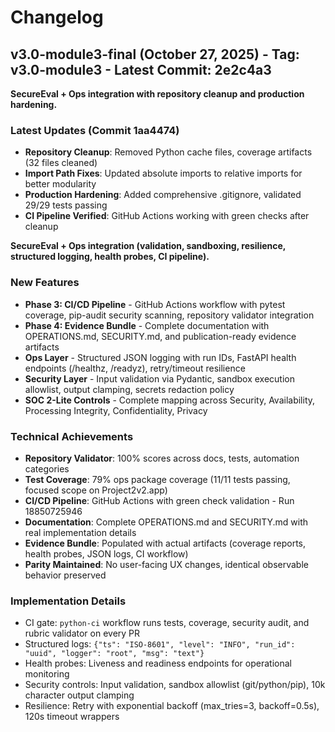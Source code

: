 ﻿# Changelog

## v3.0-module3-final (October 27, 2025) - Tag: v3.0-module3 - Latest Commit: 2e2c4a3

**SecureEval + Ops integration with repository cleanup and production hardening.**

### Latest Updates (Commit 1aa4474)
- **Repository Cleanup**: Removed Python cache files, coverage artifacts (32 files cleaned)
- **Import Path Fixes**: Updated absolute imports to relative imports for better modularity
- **Production Hardening**: Added comprehensive .gitignore, validated 29/29 tests passing
- **CI Pipeline Verified**: GitHub Actions working with green checks after cleanup

**SecureEval + Ops integration (validation, sandboxing, resilience, structured logging, health probes, CI pipeline).**

### New Features
- **Phase 3: CI/CD Pipeline** - GitHub Actions workflow with pytest coverage, pip-audit security scanning, repository validator integration
- **Phase 4: Evidence Bundle** - Complete documentation with OPERATIONS.md, SECURITY.md, and publication-ready evidence artifacts
- **Ops Layer** - Structured JSON logging with run IDs, FastAPI health endpoints (/healthz, /readyz), retry/timeout resilience
- **Security Layer** - Input validation via Pydantic, sandbox execution allowlist, output clamping, secrets redaction policy
- **SOC 2-Lite Controls** - Complete mapping across Security, Availability, Processing Integrity, Confidentiality, Privacy

### Technical Achievements
- **Repository Validator**: 100% scores across docs, tests, automation categories
- **Test Coverage**: 79% ops package coverage (11/11 tests passing, focused scope on Project2v2.app)
- **CI/CD Pipeline**: GitHub Actions with green check validation - Run 18850725946
- **Documentation**: Complete OPERATIONS.md and SECURITY.md with real implementation details
- **Evidence Bundle**: Populated with actual artifacts (coverage reports, health probes, JSON logs, CI workflow)
- **Parity Maintained**: No user-facing UX changes, identical observable behavior preserved

### Implementation Details
- CI gate: `python-ci` workflow runs tests, coverage, security audit, and rubric validator on every PR
- Structured logs: `{"ts": "ISO-8601", "level": "INFO", "run_id": "uuid", "logger": "root", "msg": "text"}`
- Health probes: Liveness and readiness endpoints for operational monitoring
- Security controls: Input validation, sandbox allowlist (git/python/pip), 10k character output clamping
- Resilience: Retry with exponential backoff (max_tries=3, backoff=0.5s), 120s timeout wrappers
